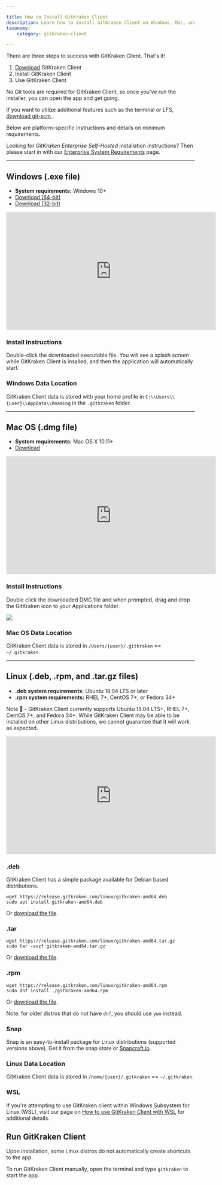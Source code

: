 ```yaml
---

title: How to Install GitKraken Client 
description: Learn how to install GitKraken Client on Windows, Mac, and Linux.
taxonomy:
    category: gitkraken-client

---
```


There are three steps to success with GitKraken Client. That's it!

1. [Download](https://gitkraken.com/download) GitKraken Client
2. Install GitKraken Client
3. Use GitKraken Client

No Git tools are required for GitKraken Client, so once you’ve run the installer, you can open the app and get going.

If you want to utilize additional features such as the terminal or LFS, <a href='https://git-scm.com/' target="_blank">download git-scm </a>.


Below are platform-specific instructions and details on minimum requirements.

<div class='callout callout--basic'>
    <p>Looking for <em>GitKraken Enterprise Self-Hosted</em> installation instructions? Then please start in with our <a href="/enterprise/system-requirements">Enterprise System Requirements</a> page. </p>
</div>

***
## Windows (.exe file)
* **System requirements:** Windows 10+
* [Download (64-bit)](https://gitkraken.com/download/windows64)
* [Download (32-bit)](https://gitkraken.com/download/windows)

<div class='embed-container embed-container--16-9'>
    <iframe width="560" height="315" src="https://www.youtube.com/embed/obIK_732_9M?ecver=1" frameborder="0" allowfullscreen></iframe>
</div>

### Install Instructions
Double-click the downloaded executable file. You will see a splash screen while GitKraken Client is insalled, and then the application will automatically start.

### Windows Data Location
GitKraken Client data is stored with your home profile in `C:\\Users\\{user}\\AppData\\Roaming` in the `.gitkraken` folder.

***
## Mac OS (.dmg file)
* **System requirements:** Mac OS X 10.11+
* [Download](https://gitkraken.com/download/mac)

<div class='embed-container embed-container--16-9'>
    <iframe width="560" height="315" src="https://www.youtube.com/embed/22HD1ZnNytk?ecver=1" frameborder="0" allowfullscreen></iframe>
</div>

### Install Instructions
Double click the downloaded DMG file and when prompted, drag and drop the GitKraken icon to your Applications folder.

<img src="/wp-content/uploads/mac-install.png" class="img-responsive center img-bordered">

### Mac OS Data Location
GitKraken Client data is stored in `/Users/{user}/.gitkraken` == `~/.gitkraken`.

***
## Linux (.deb, .rpm, and .tar.gz files)
* **.deb system requirements:** Ubuntu 18.04 LTS or later
* **.rpm system requirements:** RHEL 7+, CentOS 7+, or Fedora 34+

<div class='callout callout--warning'>
    <p>Note 📝 - GitKraken Client currently supports Ubuntu 18.04 LTS+, RHEL 7+, CentOS 7+, and Fedora 34+. While GitKraken Client may be able to be installed on other Linux distributions, we cannot guarantee that it will work as expected.</p>
</div>

<div class='embed-container embed-container--16-9'>
    <iframe width="560" height="315" src="https://www.youtube.com/embed/Cx4aQzlMSw4?ecver=1" frameborder="0" allowfullscreen></iframe>
</div>

### .deb
GitKraken Client has a simple package available for Debian based distributions.
```
wget https://release.gitkraken.com/linux/gitkraken-amd64.deb
sudo apt install gitkraken-amd64.deb
```
Or [download the file](https://gitkraken.com/download/linux-deb).

### .tar
```
wget https://release.gitkraken.com/linux/gitkraken-amd64.tar.gz
sudo tar -xvzf gitkraken-amd64.tar.gz
```
Or [download the file](https://gitkraken.com/download/linux-gzip).

### .rpm
```
wget https://release.gitkraken.com/linux/gitkraken-amd64.rpm
sudo dnf install ./gitkraken-amd64.rpm
```
Or [download the file](https://gitkraken.com/download/linux-rpm).

Note: for older distros that do not have ```dnf```, you should use ```yum``` instead.



### Snap

Snap is an easy-to-install package for Linux distributions (supported versions above). Get it from the snap store or [Snapcraft.io](https://snapcraft.io/gitkraken).

### Linux Data Location
GitKraken Client data is stored in `/home/{user}/.gitkraken` == `~/.gitkraken`.

### WSL
If you're attempting to use GitKraken client within Windows Subsystem for Linux (WSL), visit our page on <a href="https://help.gitkraken.com/gitkraken-client/windows-subsystem-for-linux/">How to use GitKraken Client with WSL</a> for additional details.

## Run GitKraken Client

Upon installation, some Linux distros do not automatically create shortcuts to the app.

To run GitKraken Client manually, open the terminal and type `gitkraken` to start the app.

